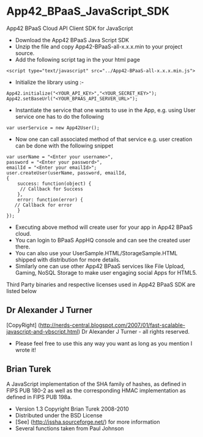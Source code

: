 App42_BPaaS_JavaScript_SDK
====================

App42 BPaaS Cloud API Client SDK for JavaScript

- Download the App42 BPaaS Java Script SDK
- Unzip the file and copy App42-BPaaS-all-x.x.x.min to your project  source.
- Add the following script tag in the your html page

```
<script type="text/javascript" src="../App42-BPaaS-all-x.x.x.min.js">
```

- Initialize the library using :-

```
App42.initialize("<YOUR_API_KEY>","<YOUR_SECRET_KEY>");
App42.setBaseUrl("<YOUR_BPAAS_API_SERVER_URL>");
```

- Instantiate the service that one wants to use in the App, e.g. using User service one has to do the following

```
var userService = new App42User();
```

- Now one can call associated method of that service e.g. user creation can be done with the following snippet

```
var userName = "<Enter your username>",
password = "<Enter your password>",
emailId = "<Enter your emailId>";
user.createUser(userName, password, emailId,
{
	success: function(object) {
	 // Callback for Success 
	},
    error: function(error) {
   // Callback for error 
	}
});
```

- Executing above method will create user for your app in App42 BPaaS cloud.
- You can login to BPaaS AppHQ console and can see the created user there.
- You can also use your UserSample.HTML/StorageSample.HTML shipped with distribution for more details.
- Similarly one can use other App42 BPaaS services like File Upload, Gaming, NoSQL Storage to make user engaging social Apps for HTML5.


Third Party binaries and respective licenses used in App42 BPaaS SDK are listed below

Dr Alexander J Turner
----------------------


[CopyRight] (http://nerds-central.blogspot.com/2007/01/fast-scalable-javascript-and-vbscript.html) Dr Alexander J Turner - all rights reserved.

- Please feel free to use this any way you want as long as you
mention I wrote it!

Brian Turek
------------

A JavaScript implementation of the SHA family of hashes, as defined in FIPS
PUB 180-2 as well as the corresponding HMAC implementation as defined in
FIPS PUB 198a.

- Version 1.3 Copyright Brian Turek 2008-2010
- Distributed under the BSD License
- [See] (http://jssha.sourceforge.net/) for more information
- Several functions taken from Paul Johnson
